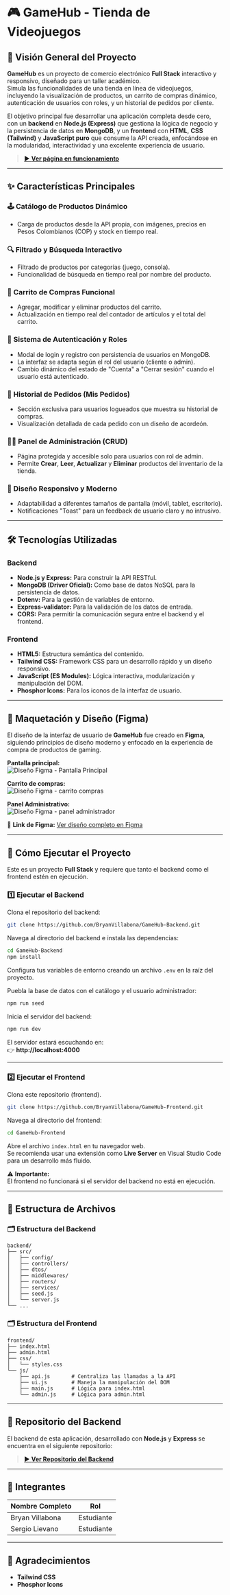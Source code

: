 # 🎮 GameHub - Tienda de Videojuegos

## 📘 Visión General del Proyecto
**GameHub** es un proyecto de comercio electrónico **Full Stack** interactivo y responsivo, diseñado para un taller académico.  
Simula las funcionalidades de una tienda en línea de videojuegos, incluyendo la visualización de productos, un carrito de compras dinámico, autenticación de usuarios con roles, y un historial de pedidos por cliente.

El objetivo principal fue desarrollar una aplicación completa desde cero, con un **backend** en **Node.js (Express)** que gestiona la lógica de negocio y la persistencia de datos en **MongoDB**, y un **frontend** con **HTML**, **CSS (Tailwind)** y **JavaScript puro** que consume la API creada, enfocándose en la modularidad, interactividad y una excelente experiencia de usuario.

> [▶️ **Ver página en funcionamiento**](https://bryanvillabona.github.io/GameHub-Frontend/)

---

## ✨ Características Principales

### 🕹️ Catálogo de Productos Dinámico
- Carga de productos desde la API propia, con imágenes, precios en Pesos Colombianos (COP) y stock en tiempo real.

### 🔍 Filtrado y Búsqueda Interactivo
- Filtrado de productos por categorías (juego, consola).  
- Funcionalidad de búsqueda en tiempo real por nombre del producto.

### 🛒 Carrito de Compras Funcional
- Agregar, modificar y eliminar productos del carrito.  
- Actualización en tiempo real del contador de artículos y el total del carrito.

### 🔐 Sistema de Autenticación y Roles
- Modal de login y registro con persistencia de usuarios en MongoDB.  
- La interfaz se adapta según el rol del usuario (cliente o admin).  
- Cambio dinámico del estado de "Cuenta" a "Cerrar sesión" cuando el usuario está autenticado.

### 📜 Historial de Pedidos (Mis Pedidos)
- Sección exclusiva para usuarios logueados que muestra su historial de compras.  
- Visualización detallada de cada pedido con un diseño de acordeón.

### 🧑‍💻 Panel de Administración (CRUD)
- Página protegida y accesible solo para usuarios con rol de admin.  
- Permite **Crear**, **Leer**, **Actualizar** y **Eliminar** productos del inventario de la tienda.

### 📱 Diseño Responsivo y Moderno
- Adaptabilidad a diferentes tamaños de pantalla (móvil, tablet, escritorio).  
- Notificaciones "Toast" para un feedback de usuario claro y no intrusivo.

---

## 🛠️ Tecnologías Utilizadas

### Backend
- **Node.js y Express:** Para construir la API RESTful.  
- **MongoDB (Driver Oficial):** Como base de datos NoSQL para la persistencia de datos.  
- **Dotenv:** Para la gestión de variables de entorno.  
- **Express-validator:** Para la validación de los datos de entrada.  
- **CORS:** Para permitir la comunicación segura entre el backend y el frontend.

### Frontend
- **HTML5:** Estructura semántica del contenido.  
- **Tailwind CSS:** Framework CSS para un desarrollo rápido y un diseño responsivo.  
- **JavaScript (ES Modules):** Lógica interactiva, modularización y manipulación del DOM.  
- **Phosphor Icons:** Para los iconos de la interfaz de usuario.

---

## 🎨 Maquetación y Diseño (Figma)

El diseño de la interfaz de usuario de **GameHub** fue creado en **Figma**, siguiendo principios de diseño moderno y enfocado en la experiencia de compra de productos de gaming.

**Pantalla principal:**  
![Diseño Figma - Pantalla Principal](./docs/inicio.png)  

**Carrito de compras:**  
![Diseño Figma - carrito compras](./docs/carrito.png)

**Panel Administrativo:**  
![Diseño Figma - panel administrador](./docs/panel_administrador.png)

🔗 **Link de Figma:** [Ver diseño completo en Figma](https://www.figma.com/proto/q08CzzxRGp3ebidQS9mjQd/GAMEHUB?node-id=0-1&t=0bPZJ1ZhvCWM1KNa-1)

---

## 🚀 Cómo Ejecutar el Proyecto

Este es un proyecto **Full Stack** y requiere que tanto el backend como el frontend estén en ejecución.

### 1️⃣ Ejecutar el Backend

Clona el repositorio del backend:

```bash
git clone https://github.com/BryanVillabona/GameHub-Backend.git
```

Navega al directorio del backend e instala las dependencias:

```bash
cd GameHub-Backend
npm install
```

Configura tus variables de entorno creando un archivo `.env` en la raíz del proyecto.

Puebla la base de datos con el catálogo y el usuario administrador:

```bash
npm run seed
```

Inicia el servidor del backend:

```bash
npm run dev
```

El servidor estará escuchando en:  
👉 **http://localhost:4000**

---

### 2️⃣ Ejecutar el Frontend

Clona este repositorio (frontend).

```bash
git clone https://github.com/BryanVillabona/GameHub-Frontend.git
```

Navega al directorio del frontend:

```bash
cd GameHub-Frontend
```

Abre el archivo `index.html` en tu navegador web.  
Se recomienda usar una extensión como **Live Server** en Visual Studio Code para un desarrollo más fluido.

⚠️ **Importante:**  
El frontend no funcionará si el servidor del backend no está en ejecución.

---

## 📁 Estructura de Archivos

### 🗂️ Estructura del Backend
```
backend/
├── src/
│   ├── config/
│   ├── controllers/
│   ├── dtos/
│   ├── middlewares/
│   ├── routers/
│   ├── services/
│   ├── seed.js
│   └── server.js
└── ...
```

### 🗂️ Estructura del Frontend
```
frontend/
├── index.html
├── admin.html
├── css/
│   └── styles.css
└── js/
    ├── api.js       # Centraliza las llamadas a la API
    ├── ui.js        # Maneja la manipulación del DOM
    ├── main.js      # Lógica para index.html
    └── admin.js     # Lógica para admin.html
```

---

## 🔗 Repositorio del Backend

El backend de esta aplicación, desarrollado con **Node.js** y **Express** se encuentra en el siguiente repositorio:

> [▶️ **Ver Repositorio del Backend**](https://github.com/BryanVillabona/GameHub-Backend.git)

---

## 👤 Integrantes

| Nombre Completo        | Rol         |
|-------------------------|-------------|
| Bryan Villabona             | Estudiante  |
| Sergio Lievano  | Estudiante  |

---

## 🙌 Agradecimientos
- **Tailwind CSS**  
- **Phosphor Icons**

